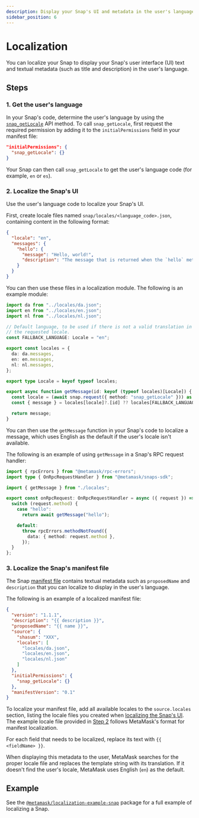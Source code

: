```yaml
---
description: Display your Snap's UI and metadata in the user's language.
sidebar_position: 6
---
```


# Localization

You can localize your Snap to display your Snap's user interface (UI) text and textual metadata (such as
title and description) in the user's language.

## Steps

### 1. Get the user's language

In your Snap's code, determine the user's language by using the
[`snap_getLocale`](../reference/snaps-api.md#snap_getlocale) API method.
To call `snap_getLocale`, first request the required permission by adding it to the
`initialPermissions` field in your manifest file:

```json title="snap.manifest.json"
"initialPermissions": {
  "snap_getLocale": {}
}
```

Your Snap can then call `snap_getLocale` to get the user's language code (for example, `en` or `es`).

### 2. Localize the Snap's UI

Use the user's language code to localize your Snap's UI.

First, create locale files named `snap/locales/<language_code>.json`, containing content in the
following format:

```json title="en.json"
{
  "locale": "en",
  "messages": {
    "hello": {
      "message": "Hello, world!",
      "description": "The message that is returned when the `hello` method is called."
    }
  }
}
```

You can then use these files in a localization module.
The following is an example module:

```ts
import da from "../locales/da.json";
import en from "../locales/en.json";
import nl from "../locales/nl.json";

// Default language, to be used if there is not a valid translation in
// the requested locale.
const FALLBACK_LANGUAGE: Locale = "en";

export const locales = {
  da: da.messages,
  en: en.messages,
  nl: nl.messages,
};

export type Locale = keyof typeof locales;

export async function getMessage(id: keyof (typeof locales)[Locale]) {
  const locale = (await snap.request({ method: "snap_getLocale" })) as Locale;
  const { message } = locales[locale]?.[id] ?? locales[FALLBACK_LANGUAGE][id];

  return message;
}
```

You can then use the `getMessage` function in your Snap's code to localize a message, which uses
English as the default if the user's locale isn't available.

The following is an example of using `getMessage` in a Snap's RPC request handler:

```ts title="index.ts"
import { rpcErrors } from "@metamask/rpc-errors";
import type { OnRpcRequestHandler } from "@metamask/snaps-sdk";

import { getMessage } from "./locales";

export const onRpcRequest: OnRpcRequestHandler = async ({ request }) => {
  switch (request.method) {
    case "hello":
      return await getMessage("hello");

    default:
      throw rpcErrors.methodNotFound({
        data: { method: request.method },
      });
  }
};
```

###  3. Localize the Snap's manifest file

The Snap [manifest file](../learn/about-snaps/files.md#manifest-file) contains textual metadata such as
`proposedName` and `description` that you can localize to display in the user's language.

The following is an example of a localized manifest file:

```json title="snap.manifest.json"
{
  "version": "1.1.1",
  "description": "{{ description }}",
  "proposedName": "{{ name }}",
  "source": {
    "shasum": "XXX",
    "locales": [
      "locales/da.json",
      "locales/en.json",
      "locales/nl.json"
    ]
  },
  "initialPermissions": {
    "snap_getLocale": {}
  },
  "manifestVersion": "0.1"
}
```

To localize your manifest file, add all available locales to the `source.locales` section, listing
the locale files you created when [localizing the Snap's UI](#2-localize-the-snaps-ui).
The example locale file provided in [Step 2](#2-localize-the-snaps-ui) follows MetaMask's format for
manifest localization.

For each field that needs to be localized, replace its text with `{{ <fieldName> }}`.

When displaying this metadata to the user, MetaMask searches for the proper locale file and replaces
the template string with its translation.
If it doesn't find the user's locale, MetaMask uses English (`en`) as the default.

## Example

See the [`@metamask/localization-example-snap`](https://github.com/MetaMask/snaps/tree/main/packages/examples/packages/localization)
package for a full example of localizing a Snap.
